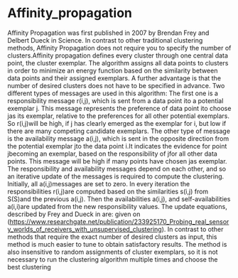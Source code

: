 # Affinity_propagation
Affinity Propagation was first published in 2007 by Brendan Frey and Delbert Dueck in Science. In contrast to other traditional clustering methods, Affinity Propagation does not require you to specify the number of clusters.Affinity propagation defines every cluster through one central data point, the cluster exemplar. 
The algorithm assigns all data points to clusters in order to minimize an energy function based on the similarity between data points and their assigned exemplars. A further advantage is that the number of desired clusters does not have to be specified in advance.
Two different types of messages are used in this algorithm: The first one is a responsibility message r(i,j), which is sent from a data point ito a potential exemplar j. This message represents the preference of data point ito choose jas its exemplar, relative to the preferences for all other potential exemplars. So r(i,j)will be high, if j has clearly emerged as the exemplar for i, but low if there are many competing candidate exemplars. The other type of message is the availability message a(i,j), which is sent in the opposite direction from the potential exemplar jto the data point i.It indicates the evidence for point jbecoming an exemplar, based on the responsibility of jfor all other data points. This message will be high if many points have chosen jas exemplar. The responsibility and availability messages depend on each other, and so an iterative update of the messages is required to compute the clustering.
Initially, all a(i,j)messages are set to zero. In every iteration the responsibilities r(i,j)are computed based on the similarities s(i,j) from S(S)and the previous a(i,j). Then the availabilities a(i,j), and self-availabilities a(i,i)are updated from the new responsibility values. The update equations, described by Frey and Dueck in are:
given on (https://www.researchgate.net/publication/233925170_Probing_real_sensory_worlds_of_receivers_with_unsupervised_clustering).
In contrast to other methods that require the exact number of desired clusters as input, this method is much easier to tune to obtain satisfactory results. The method is also insensitive to random assignments of cluster exemplars, so it is not necessary to run the clustering algorithm multiple times and choose the best clustering
